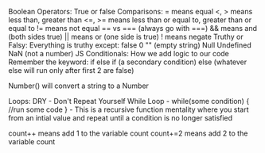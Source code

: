 Boolean Operators:
  True or false
Comparisons:
  = means equal
  <, > means less than, greater than
  <=, >= means less than or equal to, greater than or equal to
  != means not equal
  == vs === (always go with ===)
  && means and (both sides true)
  || means or (one side is true)
  ! means negate
Truthy or Falsy:
  Everything is truthy except:
    false
    0
    "" (empty string)
    Null
    Undefined
    NaN (not a number)
JS Conditionals:
  How we add logic to our code
  Remember the keyword:
    if
    else if (a secondary condition)
    else (whatever else will run only after first 2 are false)

Number() will convert a string to a Number

Loops:
  DRY - Don't Repeat Yourself
  While Loop - while(some condition) {
    //run some code
  } - This is a recursive function mentality where you start from an intial value and repeat until a condition is no longer satisfied

  count++ means add 1 to the variable count
  count+=2 means add 2 to the variable count

  
